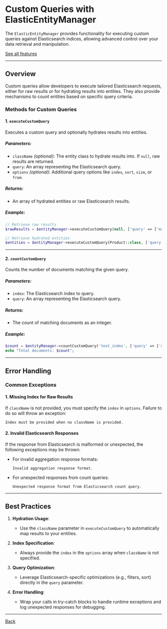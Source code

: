 # Custom Queries with ElasticEntityManager

The `ElasticEntityManager` provides functionality for executing custom queries against Elasticsearch indices, allowing advanced control over your data retrieval and manipulation.

[See all features](./FEATURES_DOCUMENTATION_en.md)

---

## Overview

Custom queries allow developers to execute tailored Elasticsearch requests, either for raw results or for hydrating results into entities. They also provide mechanisms to count entities based on specific query criteria.

### Methods for Custom Queries

#### 1. `executeCustomQuery`
Executes a custom query and optionally hydrates results into entities.

##### Parameters:
- `className` *(optional)*: The entity class to hydrate results into. If `null`, raw results are returned.
- `query`: An array representing the Elasticsearch query.
- `options` *(optional)*: Additional query options like `index`, `sort`, `size`, or `from`.

##### Returns:
- An array of hydrated entities or raw Elasticsearch results.

##### Example:
```php
// Retrieve raw results
$rawResults = $entityManager->executeCustomQuery(null, ['query' => ['match_all' => []]], ['index' => 'test_index']);

// Retrieve hydrated entities
$entities = $entityManager->executeCustomQuery(Product::class, ['query' => ['match' => ['category' => 'electronics']]]);
```

---

#### 2. `countCustomQuery`
Counts the number of documents matching the given query.

##### Parameters:
- `index`: The Elasticsearch index to query.
- `query`: An array representing the Elasticsearch query.

##### Returns:
- The count of matching documents as an integer.

##### Example:
```php
$count = $entityManager->countCustomQuery('test_index', ['query' => ['match_all' => []]]);
echo "Total documents: $count";
```

---

## Error Handling

### Common Exceptions

#### 1. Missing Index for Raw Results
If `className` is not provided, you must specify the `index` in `options`. Failure to do so will throw an exception:

```text
Index must be provided when no className is provided.
```

#### 2. Invalid Elasticsearch Responses
If the response from Elasticsearch is malformed or unexpected, the following exceptions may be thrown:

- For invalid aggregation response formats:
  ```text
  Invalid aggregation response format.
  ```

- For unexpected responses from count queries:
  ```text
  Unexpected response format from Elasticsearch count query.
  ```

---

## Best Practices

1. **Hydration Usage**:
    - Use the `className` parameter in `executeCustomQuery` to automatically map results to your entities.

2. **Index Specification**:
    - Always provide the `index` in the `options` array when `className` is not specified.

3. **Query Optimization**:
    - Leverage Elasticsearch-specific optimizations (e.g., filters, sort) directly in the `query` parameter.

4. **Error Handling**:
    - Wrap your calls in try-catch blocks to handle runtime exceptions and log unexpected responses for debugging.

---

[Back](./FEATURES_DOCUMENTATION.md)
